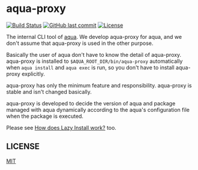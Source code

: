 # aqua-proxy

[![Build Status](https://github.com/clivm/aqua-proxy/workflows/test/badge.svg)](https://github.com/clivm/aqua-proxy/actions)
[![GitHub last commit](https://img.shields.io/github/last-commit/clivm/aqua-proxy.svg)](https://github.com/clivm/aqua-proxy)
[![License](http://img.shields.io/badge/license-mit-blue.svg?style=flat-square)](https://raw.githubusercontent.com/clivm/aqua-proxy/main/LICENSE)

The internal CLI tool of [aqua](https://github.com/clivm/aqua).
We develop aqua-proxy for aqua, and we don't assume that aqua-proxy is used in the other purpose.

Basically the user of aqua don't have to know the detail of aqua-proxy.
aqua-proxy is installed to `$AQUA_ROOT_DIR/bin/aqua-proxy` automatically when `aqua install` and `aqua exec` is run, so you don't have to install aqua-proxy explicitly.

aqua-proxy has only the minimum feature and responsibility.
aqua-proxy is stable and isn't changed basically.

aqua-proxy is developed to decide the version of aqua and package managed with aqua dynamically according to the aqua's configuration file when the package is executed.

Please see [How does Lazy Install work?](https://clivm.github.io/docs/reference/lazy-install) too.

## LICENSE

[MIT](LICENSE)

